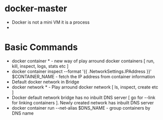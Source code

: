 # docker-master
  * Docker is not a mini VM it is a process
  * 
 
# Basic Commands 
  * docker container * - new way of play arround docker containers [ run, kill, inspect, logs, stats etc ]
  * docker container inspect --format '{{ .NetworkSettings.IPAddress }}' $CONTAINER_NAME - fetch the IP address from container information
  * Default docker network in Bridge
  * docker network * - Play arround docker network [ ls, inspect, create etc ]
  * Docker default network bridge has no inbuilt DNS server [ go for --link for linking containers ]. Newly created network has inbuilt DNS server
  * docker container run --net-alias $DNS_NAME - group containers by DNS name
